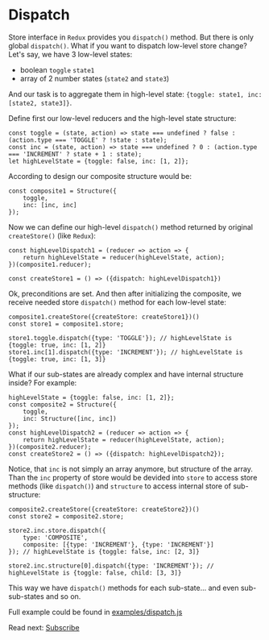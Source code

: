 # Dispatch

Store interface in `Redux` provides you `dispatch()` method.
But there is only global `dispatch()`. What if you want to dispatch low-level store change?
Let's say, we have 3 low-level states:
- boolean `toggle` `state1`
- array of 2 number states (`state2` and `state3`)

And our task is to aggregate them in high-level state: `{toggle: state1, inc: [state2, state3]}`.

Define first our low-level reducers and the high-level state structure:
```
const toggle = (state, action) => state === undefined ? false : (action.type === 'TOGGLE' ? !state : state);
const inc = (state, action) => state === undefined ? 0 : (action.type === 'INCREMENT' ? state + 1 : state);
let highLevelState = {toggle: false, inc: [1, 2]};
```

According to design our composite structure would be:
```
const composite1 = Structure({
    toggle,
    inc: [inc, inc]
});
```

Now we can define our high-level `dispatch()` method returned by original `createStore()` (like `Redux`):
```
const highLevelDispatch1 = (reducer => action => {
    return highLevelState = reducer(highLevelState, action);
})(composite1.reducer);

const createStore1 = () => ({dispatch: highLevelDispatch1})
```

Ok, preconditions are set. And then after initializing the composite, we receive needed store `dispatch()` method for each low-level state:
```
composite1.createStore({createStore: createStore1})()
const store1 = composite1.store;

store1.toggle.dispatch({type: 'TOGGLE'}); // highLevelState is {toggle: true, inc: [1, 2]}
store1.inc[1].dispatch({type: 'INCREMENT'}); // highLevelState is {toggle: true, inc: [1, 3]}
```

What if our sub-states are already complex and have internal structure inside? For example:
```
highLevelState = {toggle: false, inc: [1, 2]};
const composite2 = Structure({
    toggle,
    inc: Structure([inc, inc])
});
const highLevelDispatch2 = (reducer => action => {
    return highLevelState = reducer(highLevelState, action);
})(composite2.reducer);
const createStore2 = () => ({dispatch: highLevelDispatch2});
```

Notice, that `inc` is not simply an array anymore, but structure of the array.
Than the `inc` property of store would be devided into `store` to access store methods (like `dispatch()`) and `structure` to access internal store of sub-structure:
```
composite2.createStore({createStore: createStore2})()
const store2 = composite2.store;

store2.inc.store.dispatch({
    type: 'COMPOSITE',
    composite: [{type: 'INCREMENT'}, {type: 'INCREMENT'}]
}); // highLevelState is {toggle: false, inc: [2, 3]}

store2.inc.structure[0].dispatch({type: 'INCREMENT'}); // highLevelState is {toggle: false, child: [3, 3]}
```
This way we have `dispatch()` methods for each sub-state... and even sub-sub-states and so on.

Full example could be found in [examples/dispatch.js](../examples/dispatch.js)

Read next: [Subscribe](subscribe.md)
